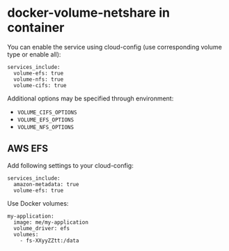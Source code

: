 # docker-volume-netshare in container

You can enable the service using cloud-config (use corresponding volume type or enable all):
```
services_include:
  volume-efs: true
  volume-nfs: true
  volume-cifs: true
```

Additional options may be specified through environment:
* `VOLUME_CIFS_OPTIONS`
* `VOLUME_EFS_OPTIONS`
* `VOLUME_NFS_OPTIONS`

## AWS EFS

Add following settings to your cloud-config:
```
services_include:
  amazon-metadata: true
  volume-efs: true
```

Use Docker volumes:
```
my-application:
  image: me/my-application
  volume_driver: efs
  volumes:
    - fs-XXyyZZtt:/data
```
